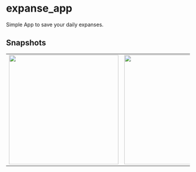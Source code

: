 # expanse_app

Simple App to save your daily expanses.

## Snapshots

<table>
  <tr>
     <td>
      <img src="https://user-images.githubusercontent.com/58872762/90328105-78633c00-dfb7-11ea-8093-89af9f6bba63.jpg" height=300>
    </td>
    <td>
      <img src="https://user-images.githubusercontent.com/58872762/90328103-77320f00-dfb7-11ea-8651-fe6b4a125161.jpg" height=300>
    </td>
  </tr>
  </table>
